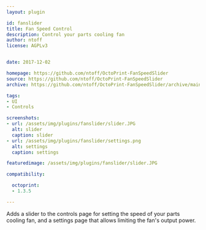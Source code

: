 ```yaml
---
layout: plugin

id: fanslider
title: Fan Speed Control
description: Control your parts cooling fan
author: ntoff
license: AGPLv3


date: 2017-12-02

homepage: https://github.com/ntoff/OctoPrint-FanSpeedSlider
source: https://github.com/ntoff/OctoPrint-FanSpeedSlider
archive: https://github.com/ntoff/OctoPrint-FanSpeedSlider/archive/main.zip

tags:
- UI
- Controls

screenshots:
- url: /assets/img/plugins/fanslider/slider.JPG
  alt: slider
  caption: slider
- url: /assets/img/plugins/fanslider/settings.png
  alt: settings
  caption: settings

featuredimage: /assets/img/plugins/fanslider/slider.JPG

compatibility:

  octoprint:
  - 1.3.5

---
```


Adds a slider to the controls page for setting the speed of your parts cooling fan, and a settings page that allows limiting the fan's output power.